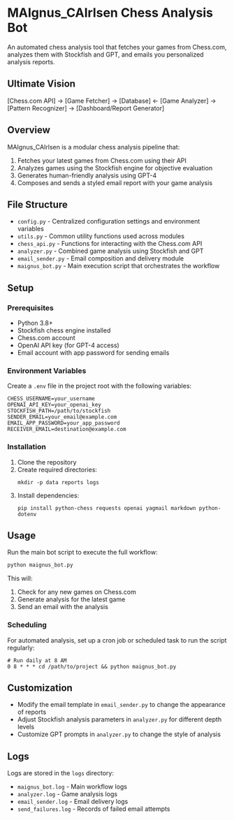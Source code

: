 # MAIgnus_CAIrlsen Chess Analysis Bot

An automated chess analysis tool that fetches your games from Chess.com, analyzes them with Stockfish and GPT, and emails you personalized analysis reports.

## Ultimate Vision

[Chess.com API] → [Game Fetcher] → [Database] ← [Game Analyzer] → [Pattern Recognizer] → [Dashboard/Report Generator]

## Overview

MAIgnus_CAIrlsen is a modular chess analysis pipeline that:

1. Fetches your latest games from Chess.com using their API
2. Analyzes games using the Stockfish engine for objective evaluation
3. Generates human-friendly analysis using GPT-4
4. Composes and sends a styled email report with your game analysis

## File Structure

- `config.py` - Centralized configuration settings and environment variables
- `utils.py` - Common utility functions used across modules
- `chess_api.py` - Functions for interacting with the Chess.com API
- `analyzer.py` - Combined game analysis using Stockfish and GPT
- `email_sender.py` - Email composition and delivery module
- `maignus_bot.py` - Main execution script that orchestrates the workflow

## Setup

### Prerequisites

- Python 3.8+
- Stockfish chess engine installed
- Chess.com account
- OpenAI API key (for GPT-4 access)
- Email account with app password for sending emails

### Environment Variables

Create a `.env` file in the project root with the following variables:

```
CHESS_USERNAME=your_username
OPENAI_API_KEY=your_openai_key
STOCKFISH_PATH=/path/to/stockfish
SENDER_EMAIL=your_email@example.com
EMAIL_APP_PASSWORD=your_app_password
RECEIVER_EMAIL=destination@example.com
```

### Installation

1. Clone the repository
2. Create required directories:
   ```
   mkdir -p data reports logs
   ```
3. Install dependencies:
   ```
   pip install python-chess requests openai yagmail markdown python-dotenv
   ```

## Usage

Run the main bot script to execute the full workflow:

```bash
python maignus_bot.py
```

This will:
1. Check for any new games on Chess.com
2. Generate analysis for the latest game
3. Send an email with the analysis

### Scheduling

For automated analysis, set up a cron job or scheduled task to run the script regularly:

```
# Run daily at 8 AM
0 8 * * * cd /path/to/project && python maignus_bot.py
```

## Customization

- Modify the email template in `email_sender.py` to change the appearance of reports
- Adjust Stockfish analysis parameters in `analyzer.py` for different depth levels
- Customize GPT prompts in `analyzer.py` to change the style of analysis

## Logs

Logs are stored in the `logs` directory:
- `maignus_bot.log` - Main workflow logs
- `analyzer.log` - Game analysis logs
- `email_sender.log` - Email delivery logs
- `send_failures.log` - Records of failed email attempts